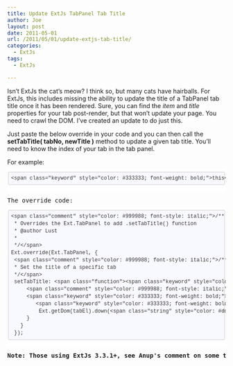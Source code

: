 ```yaml
---
title: Update ExtJs TabPanel Tab Title
author: Joe
layout: post
date: 2011-05-01
url: /2011/05/01/update-extjs-tab-title/
categories:
  - ExtJs
tags:
  - ExtJs

---
```

Isn&#8217;t ExtJs the cat&#8217;s meow? I think so, but many cats have hairballs. For ExtJs, this includes missing the ability to update the title of a TabPanel tab title once it has been rendered. Sure, you can find the _item_ and _title_ properties for your tab post-render, but that won&#8217;t update your page. You need to crawl the DOM. I&#8217;ve created an update to do just this.

Just paste the below override in your code and you can then call the **setTabTitle( tabNo, newTitle )** method to update a given tab title. You&#8217;ll need to know the index of your tab in the tab panel.

For example:

<div class="markdown-here-wrapper" style="font-size: 1em; font-family: Helvetica, arial, freesans, clean, sans-serif; color: #222222; border: none; line-height: 1.2; background-color: #ffffff;" data-md-url="https://lustforge.com/wp-admin/post.php?post=28&action=edit">
  <pre style="font-size: 1em; font-family: Consolas, Inconsolata, Courier, monospace; line-height: 1.2em; overflow: auto; margin: 1em 0px;"><code class="language-javascript" style="font-size: 0.85em; font-family: Consolas, Inconsolata, Courier, monospace; margin: 0px 0.15em; padding: 0.5em; white-space: pre; border: 1px solid #cccccc; border-top-left-radius: 3px; border-top-right-radius: 3px; border-bottom-right-radius: 3px; border-bottom-left-radius: 3px; display: block; background-color: #f8f8f8; color: #333333; background: #f8f8ff;">&lt;span class="keyword" style="color: #333333; font-weight: bold;">this&lt;/span>.ownerCt.setTabTitle(&lt;span class="number" style="color: #009999;">0&lt;/span>,&lt;span class="string" style="color: #dd1144;">'New Title!'&lt;/span>)
</code></pre>
  
  <div style="height: 0; font-size: 0em; padding: 0; margin: 0;" title="MDH:YGBgamF2YXNjcmlwdDxicj50aGlzLm93bmVyQ3Quc2V0VGFiVGl0bGUoMCwnTmV3IFRpdGxlIScp PGJyPmBgYA==">
    ​
  </div>
</div>

<pre>The override code:</pre>

<div class="markdown-here-wrapper" style="font-size: 1em; font-family: Helvetica, arial, freesans, clean, sans-serif; color: #222222; border: none; line-height: 1.2; background-color: #ffffff;" data-md-url="https://lustforge.com/wp-admin/post.php?post=28&action=edit">
  <pre style="font-size: 1em; font-family: Consolas, Inconsolata, Courier, monospace; line-height: 1.2em; overflow: auto; margin: 1em 0px;"><code class="language-javascript" style="font-size: 0.85em; font-family: Consolas, Inconsolata, Courier, monospace; margin: 0px 0.15em; padding: 0.5em; white-space: pre; border: 1px solid #cccccc; border-top-left-radius: 3px; border-top-right-radius: 3px; border-bottom-right-radius: 3px; border-bottom-left-radius: 3px; display: block; background-color: #f8f8f8; color: #333333; background: #f8f8ff;">&lt;span class="comment" style="color: #999988; font-style: italic;">/**
 * Overrides the Ext.TabPanel to add .setTabTitle() function
 * @author Lust
 *
 */&lt;/span>
Ext.override(Ext.TabPanel, {
 &lt;span class="comment" style="color: #999988; font-style: italic;">/**
 * Set the title of a specific tab
 */&lt;/span>
 setTabTitle: &lt;span class="function">&lt;span class="keyword" style="color: #333333; font-weight: bold;">function&lt;/span>&lt;span class="params">( tabNo, newTitle )&lt;/span> {&lt;/span>
     &lt;span class="comment" style="color: #999988; font-style: italic;">// make sure we have a number and tab exists&lt;/span>
     &lt;span class="keyword" style="color: #333333; font-weight: bold;">if&lt;/span>( tabNo&gt;=&lt;span class="number" style="color: #009999;">0&lt;/span> && !Ext.isEmpty( &lt;span class="keyword" style="color: #333333; font-weight: bold;">this&lt;/span>.getTabEl(tabNo))) {
        &lt;span class="keyword" style="color: #333333; font-weight: bold;">var&lt;/span> tabEl = &lt;span class="keyword" style="color: #333333; font-weight: bold;">this&lt;/span>.getTabEl(tabNo); &lt;span class="comment" style="color: #999988; font-style: italic;">// walk down dom, update title span&lt;/span>
         Ext.getDom(tabEl).down(&lt;span class="string" style="color: #dd1144;">'.x-tab-strip-text'&lt;/span>).innerHTML = newTitle;
     }
   }
 });
</code></pre>
  
  <div style="height: 0; font-size: 0em; padding: 0; margin: 0;" title="MDH:YGBgamF2YXNjcmlwdDxicj4vKio8YnI+ICogT3ZlcnJpZGVzIHRoZSBFeHQuVGFiUGFuZWwgdG8g
YWRkIC5zZXRUYWJUaXRsZSgpIGZ1bmN0aW9uPGJyPiAqIEBhdXRob3IgTHVzdDxicj4gKjxicj4g
Ki88YnI+RXh0Lm92ZXJyaWRlKEV4dC5UYWJQYW5lbCwgezxicj4gLyoqPGJyPiAqIFNldCB0aGUg
dGl0bGUgb2YgYSBzcGVjaWZpYyB0YWI8YnI+ICovPGJyPiBzZXRUYWJUaXRsZTogZnVuY3Rpb24o
IHRhYk5vLCBuZXdUaXRsZSApIHs8YnI+IC8vIG1ha2Ugc3VyZSB3ZSBoYXZlIGEgbnVtYmVyIGFu
ZCB0YWIgZXhpc3RzPGJyPiBpZiggdGFiTm8mZ3Q7PTAgJmFtcDsmYW1wOyAhRXh0LmlzRW1wdHko
IHRoaXMuZ2V0VGFiRWwodGFiTm8pKSkgezxicj4gdmFyIHRhYkVsID0gdGhpcy5nZXRUYWJFbCh0
YWJObyk7IC8vIHdhbGsgZG93biBkb20sIHVwZGF0ZSB0aXRsZSBzcGFuPGJyPiBFeHQuZ2V0RG9t
KHRhYkVsKS5kb3duKCcueC10YWItc3RyaXAtdGV4dCcpLmlubmVySFRNTCA9IG5ld1RpdGxlOzxi
cj4gfTxicj4gfTxicj4gfSk7PGJyPiBgYGA=">
    ​
  </div>
</div>

<pre><strong>Note: Those using ExtJs 3.3.1+, see Anup's comment on some tweaks.</strong></pre>